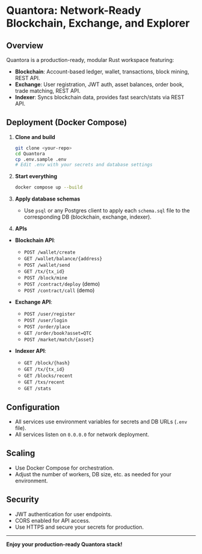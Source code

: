 # Quantora: Network-Ready Blockchain, Exchange, and Explorer

## Overview

Quantora is a production-ready, modular Rust workspace featuring:

- **Blockchain**: Account-based ledger, wallet, transactions, block mining, REST API.
- **Exchange**: User registration, JWT auth, asset balances, order book, trade matching, REST API.
- **Indexer**: Syncs blockchain data, provides fast search/stats via REST API.

## Deployment (Docker Compose)

1. **Clone and build**
   ```bash
   git clone <your-repo>
   cd Quantora
   cp .env.sample .env
   # Edit .env with your secrets and database settings
   ```

2. **Start everything**
   ```bash
   docker compose up --build
   ```

3. **Apply database schemas**
   - Use `psql` or any Postgres client to apply each `schema.sql` file to the corresponding DB (blockchain, exchange, indexer).

4. **APIs**

- **Blockchain API**:  
  - `POST /wallet/create`  
  - `GET /wallet/balance/{address}`  
  - `POST /wallet/send`  
  - `GET /tx/{tx_id}`  
  - `POST /block/mine`  
  - `POST /contract/deploy` (demo)  
  - `POST /contract/call` (demo)

- **Exchange API**:  
  - `POST /user/register`  
  - `POST /user/login`  
  - `POST /order/place`  
  - `GET /order/book?asset=QTC`  
  - `POST /market/match/{asset}`

- **Indexer API**:  
  - `GET /block/{hash}`  
  - `GET /tx/{tx_id}`  
  - `GET /blocks/recent`  
  - `GET /txs/recent`  
  - `GET /stats`

## Configuration

- All services use environment variables for secrets and DB URLs (`.env` file).
- All services listen on `0.0.0.0` for network deployment.

## Scaling

- Use Docker Compose for orchestration.
- Adjust the number of workers, DB size, etc. as needed for your environment.

## Security

- JWT authentication for user endpoints.
- CORS enabled for API access.
- Use HTTPS and secure your secrets for production.

---

**Enjoy your production-ready Quantora stack!**
